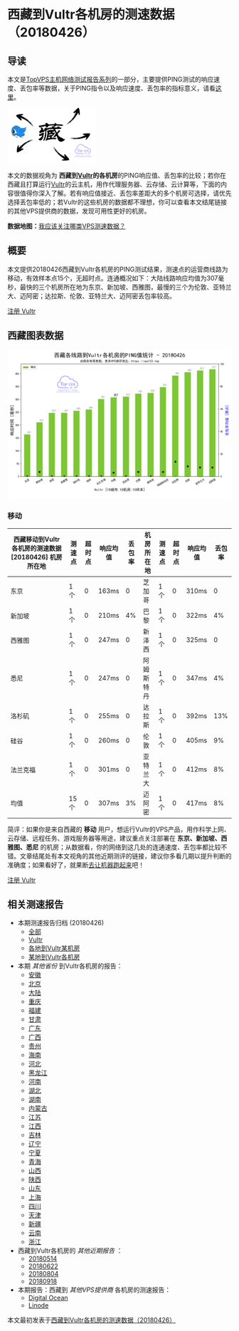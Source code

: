 #  西藏到Vultr各机房的测速数据（20180426） 

## 导读

本文是[TopVPS主机网络测试报告系列](https://vps123.top/pingtest)的一部分，主要提供PING测试的响应速度、丢包率等数据，关于PING指令以及响应速度、丢包率的指标意义，请看[这里](https://vps123.top/what-is-ping.html)。

![西藏到Vultr各机房的测速数据（20180426）](/images/thumbnails/Tibet_to_vultr.png)

本文的数据视角为 **西藏到[Vultr](https://vps123.top/go/vultr)的各机房**的PING响应值、丢包率的比较；若你在西藏且打算运行[Vultr](https://vps123.top/go/vultr)的云主机，用作代理服务器、云存储、云计算等，下面的内容很值得你深入了解。若有响应值接近、丢包率差距大的多个机房可选择，请优先选择丢包率低的；若Vultr的这些机房的数据都不理想，你可以查看本文结尾链接的其他VPS提供商的数据，发现可用性更好的机房。

**数据地图：**[我应该关注哪类VPS测速数据？](https://vps123.top/find-pingtest-data-you-need.html)

## 概要

本文提供20180426西藏到Vultr各机房的PING测试结果，测速点的运营商线路为移动，有效样本点15个，无超时点。连通概况如下：大陆线路响应均值为307毫秒，最快的三个机房所在地为东京、新加坡、西雅图，最慢的三个为伦敦、亚特兰大、迈阿密；达拉斯、伦敦、亚特兰大、迈阿密丢包率较高。

[注册 Vultr](https://vps123.top/go/vultr/_btn1)

## 西藏图表数据

![大陆省份西藏到VPS提供商Vultr各机房的ping测试数据统计图，包含响应值的柱状图以及丢包率的散点图，数据日期为20180426](/images/pingtests/vultr_20180426/plot_isp_tibet_vultr_20180426.png)

### 移动

西藏移动到Vultr各机房的测速数据 [20180426] 机房所在地 | 测速点 | 超时点 | 响应均值 | 丢包率 | 机房所在地 | 测速点 | 超时点 | 响应均值 | 丢包率  
---|---|---|---|---|---|---|---|---|---  
东京 | 1个 | 0 | 163ms | 0 | 芝加哥 | 1个 | 0 | 310ms | 0  
新加坡 | 1个 | 0 | 210ms | 4% | 巴黎 | 1个 | 0 | 322ms | 4%  
西雅图 | 1个 | 0 | 247ms | 0 | 新泽西 | 1个 | 0 | 325ms | 0  
悉尼 | 1个 | 0 | 247ms | 0 | 阿姆斯特丹 | 1个 | 0 | 347ms | 4%  
洛杉矶 | 1个 | 0 | 255ms | 0 | 达拉斯 | 1个 | 0 | 392ms | 13%  
硅谷 | 1个 | 0 | 260ms | 0 | 伦敦 | 1个 | 0 | 405ms | 9%  
法兰克福 | 1个 | 0 | 301ms | 0 | 亚特兰大 | 1个 | 0 | 412ms | 8%  
均值 | 15个 | 0 | 307ms | 3% | 迈阿密 | 1个 | 0 | 417ms | 8%  
  
简评：如果你是来自西藏的 **移动** 用户，想运行Vultr的VPS产品，用作科学上网、云存储、远程任务、游戏服务器等用途，建议重点关注部署在 **东京、新加坡、西雅图、悉尼** 的机房；从数据看，你的网络到这几处的连通速度、丢包率都比较不错。文章结尾处有本文视角的其他近期测评的链接，建议你多看几期以提升判断的准确度；如果看好了，就果断[去让机器跑起来](https://vps123.top/go/vultr/_1)吧！

[注册 Vultr](https://vps123.top/go/vultr/_btn2)

## 相关测速报告

  * 本期测速报告归档 (20180426) 
    * [全部](https://vps123.top/pingtests/20180426 "本期各VPS提供商全部测速报告")
    * [Vultr](https://vps123.top/pingtests/idc-vultr/20180426 "本期Vultr的全部测速报告")
    * [各地到Vultr某机房](https://vps123.top/pingtests/idc-vultr/isp-global/20180426 "以Vultr某机房为关注对象的视角，横向比较大陆各省份、海外各国家地区")
    * [某地到Vultr各机房](https://vps123.top/pingtests/idc-vultr/facility-all/20180426 "以大陆某省份为关注对象的视角，横向比较Vultr各机房")
  * 本期 _其他省份_ 到Vultr各机房的报告： 
    * [安徽](/vultr/isp/anhui/20180426-vultr-isp-anhui.md "安徽到Vultr各机房的Ping测试 20180426")
    * [北京](/vultr/isp/beijing/20180426-vultr-isp-beijing.md "北京到Vultr各机房的Ping测试 20180426")
    * [大陆](/vultr/isp/china/20180426-vultr-isp-china.md "大陆到Vultr各机房的Ping测试 20180426")
    * [重庆](/vultr/isp/chongqing/20180426-vultr-isp-chongqing.md "重庆到Vultr各机房的Ping测试 20180426")
    * [福建](/vultr/isp/fujian/20180426-vultr-isp-fujian.md "福建到Vultr各机房的Ping测试 20180426")
    * [甘肃](/vultr/isp/gansu/20180426-vultr-isp-gansu.md "甘肃到Vultr各机房的Ping测试 20180426")
    * [广东](/vultr/isp/guangdong/20180426-vultr-isp-guangdong.md "广东到Vultr各机房的Ping测试 20180426")
    * [广西](/vultr/isp/guangxi/20180426-vultr-isp-guangxi.md "广西到Vultr各机房的Ping测试 20180426")
    * [贵州](/vultr/isp/guizhou/20180426-vultr-isp-guizhou.md "贵州到Vultr各机房的Ping测试 20180426")
    * [海南](/vultr/isp/hainan/20180426-vultr-isp-hainan.md "海南到Vultr各机房的Ping测试 20180426")
    * [河北](/vultr/isp/hebei/20180426-vultr-isp-hebei.md "河北到Vultr各机房的Ping测试 20180426")
    * [黑龙江](/vultr/isp/heilongjiang/20180426-vultr-isp-heilongjiang.md "黑龙江到Vultr各机房的Ping测试 20180426")
    * [河南](/vultr/isp/henan/20180426-vultr-isp-henan.md "河南到Vultr各机房的Ping测试 20180426")
    * [湖北](/vultr/isp/hubei/20180426-vultr-isp-hubei.md "湖北到Vultr各机房的Ping测试 20180426")
    * [湖南](/vultr/isp/hunan/20180426-vultr-isp-hunan.md "湖南到Vultr各机房的Ping测试 20180426")
    * [内蒙古](/vultr/isp/innermongolia/20180426-vultr-isp-innermongolia.md "内蒙古到Vultr各机房的Ping测试 20180426")
    * [江苏](/vultr/isp/jiangsu/20180426-vultr-isp-jiangsu.md "江苏到Vultr各机房的Ping测试 20180426")
    * [江西](/vultr/isp/jiangxi/20180426-vultr-isp-jiangxi.md "江西到Vultr各机房的Ping测试 20180426")
    * [吉林](/vultr/isp/jilin/20180426-vultr-isp-jilin.md "吉林到Vultr各机房的Ping测试 20180426")
    * [辽宁](/vultr/isp/liaoning/20180426-vultr-isp-liaoning.md "辽宁到Vultr各机房的Ping测试 20180426")
    * [宁夏](/vultr/isp/ningxia/20180426-vultr-isp-ningxia.md "宁夏到Vultr各机房的Ping测试 20180426")
    * [青海](/vultr/isp/qinghai/20180426-vultr-isp-qinghai.md "青海到Vultr各机房的Ping测试 20180426")
    * [山西](/vultr/isp/shan1xi/20180426-vultr-isp-shan1xi.md "山西到Vultr各机房的Ping测试 20180426")
    * [陕西](/vultr/isp/shan3xi/20180426-vultr-isp-shan3xi.md "陕西到Vultr各机房的Ping测试 20180426")
    * [山东](/vultr/isp/shandong/20180426-vultr-isp-shandong.md "山东到Vultr各机房的Ping测试 20180426")
    * [上海](/vultr/isp/shanghai/20180426-vultr-isp-shanghai.md "上海到Vultr各机房的Ping测试 20180426")
    * [四川](/vultr/isp/sichuan/20180426-vultr-isp-sichuan.md "四川到Vultr各机房的Ping测试 20180426")
    * [天津](/vultr/isp/tianjin/20180426-vultr-isp-tianjin.md "天津到Vultr各机房的Ping测试 20180426")
    * [新疆](/vultr/isp/xinjiang/20180426-vultr-isp-xinjiang.md "新疆到Vultr各机房的Ping测试 20180426")
    * [云南](/vultr/isp/yunnan/20180426-vultr-isp-yunnan.md "云南到Vultr各机房的Ping测试 20180426")
    * [浙江](/vultr/isp/zhejiang/20180426-vultr-isp-zhejiang.md "浙江到Vultr各机房的Ping测试 20180426")
  * 西藏到Vultr各机房的 _其他近期报告_ ： 
    * [20180514](/vultr/isp/tibet/20180514-vultr-isp-tibet.md "西藏到Vultr各机房的Ping测试 20180514")
    * [20180622](/vultr/isp/tibet/20180622-vultr-isp-tibet.md "西藏到Vultr各机房的Ping测试 20180622")
    * [20180804](/vultr/isp/tibet/20180804-vultr-isp-tibet.md "西藏到Vultr各机房的Ping测试 20180804")
    * [20180918](/vultr/isp/tibet/20180918-vultr-isp-tibet.md "西藏到Vultr各机房的Ping测试 20180918")
  * 本期报告：西藏到 _其他VPS提供商_ 各机房的测速报告： 
    * [Digital Ocean](/digitalocean/isp/tibet/20180426-digitalocean-isp-tibet.md "西藏到Digital Ocean各机房的Ping测试 20180426")
    * [Linode](/linode/isp/tibet/20180426-linode-isp-tibet.md "西藏到Linode各机房的Ping测试 20180426")



本文最初发表于[西藏到Vultr各机房的测速数据（20180426）](https://vps123.top/pingtest/20180426-vultr-isp-tibet.html)
